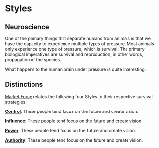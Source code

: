 # Styles


## Neuroscience
One of the primary things that separate humans from animals is that we have the capacity to experience multiple types of pressure. Most animals only experience one type of pressure, which is survival. The primary biological imperatives are survival and reproduction, in other words, propagation of the species.

What happens to the human brain under pressure is quite interesting.


## Distinctions
[Market Force](www.marketforceglobal.com) relates the following four Styles to their respective survival strategies:

**[Control](control.md)**: These people tend focus on the future and create vision.

**[Influence](influence.md)**: These people tend focus on the future and create vision.

**[Power](power.md)**: These people tend focus on the future and create vision.

**[Authority](authority.md)**: These people tend focus on the future and create vision.
